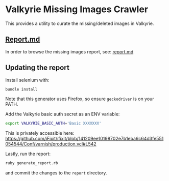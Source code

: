# Valkyrie Missing Images Crawler

This provides a utility to curate the missing/deleted images in Valkyrie.

## [Report.md](report/report.md)

In order to browse the missing images report, see: [report.md](report/report.md)

## Updating the report

Install selenium with:
```sh
bundle install
```
Note that this generator uses Firefox, so ensure `geckodriver` is on your PATH.

Add the Valkyrie basic auth secret as an ENV variable:
```sh
export VALKYRIE_BASIC_AUTH='Basic XXXXXXX'
```
This is privately accessible here:
https://github.com/iFixit/ifixit/blob/141209ee10198702e7b1eba6c64d3fe551054544/Conf/varnish/production.vcl#L542

Lastly, run the report:
```sh
ruby generate_report.rb
```
and commit the changes to the `report` directory.
